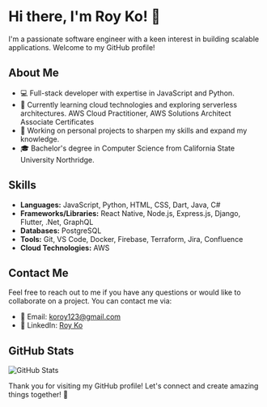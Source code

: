 # Hi there, I'm Roy Ko! 👋

I'm a passionate software engineer with a keen interest in building scalable applications. Welcome to my GitHub profile!

## About Me

- 💻 Full-stack developer with expertise in JavaScript and Python.
- 🌱 Currently learning cloud technologies and exploring serverless architectures. AWS Cloud Practitioner,
AWS Solutions Architect Associate Certificates
- 🔭 Working on personal projects to sharpen my skills and expand my knowledge.
- 🎓 Bachelor's degree in Computer Science from California State University Northridge.

## Skills

- **Languages:** JavaScript, Python, HTML, CSS, Dart, Java, C#
- **Frameworks/Libraries:** React Native, Node.js, Express.js, Django, Flutter, .Net, GraphQL
- **Databases:** PostgreSQL
- **Tools:** Git, VS Code, Docker, Firebase, Terraform, Jira, Confluence
- **Cloud Technologies:** AWS
<!-- 
## Projects

### Project 1: E-commerce Website

- **Description:** An online shopping platform with user authentication, product listings, and cart functionality.
- **Tech stack:** React, Node.js, Express.js, MongoDB
- **GitHub repository:** [E-commerce Website](https://github.com/johndoe/e-commerce)

### Project 2: Weather App

- **Description:** A weather application that fetches real-time weather data based on user input.
- **Tech stack:** Python, Flask, HTML, CSS
- **GitHub repository:** [Weather App](https://github.com/johndoe/weather-app)
 -->

## Contact Me

Feel free to reach out to me if you have any questions or would like to collaborate on a project. You can contact me via:

- 📧 Email: koroy123@gmail.com
- 💼 LinkedIn: [Roy Ko](https://www.linkedin.com/in/roy-ko/)

## GitHub Stats

![GitHub Stats](https://github-readme-stats.vercel.app/api?username=roysolko&show_icons=true&theme=dark)

Thank you for visiting my GitHub profile! Let's connect and create amazing things together! 🚀


